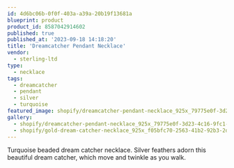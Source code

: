 ```yaml
---
id: 4d6bc06b-0f0f-403a-a39a-20b19f13681a
blueprint: product
product_id: 8587042914602
published: true
published_at: '2023-09-18 14:18:20'
title: 'Dreamcatcher Pendant Necklace'
vendor:
  - sterling-ltd
type:
  - necklace
tags:
  - dreamcatcher
  - pendant
  - silver
  - turquoise
featured_image: shopify/dreamcatcher-pendant-necklace_925x_79775e0f-3d23-4c16-9fc1-48766a7e5a7d.jpg
gallery:
  - shopify/dreamcatcher-pendant-necklace_925x_79775e0f-3d23-4c16-9fc1-48766a7e5a7d.jpg
  - shopify/gold-dream-catcher-necklace_925x_f05bfc70-2563-41b2-92b3-2d7379c1975c.jpg
---
```

<p>Turquoise beaded dream catcher necklace. Silver feathers adorn this beautiful dream catcher, which move and twinkle as you walk.</p>